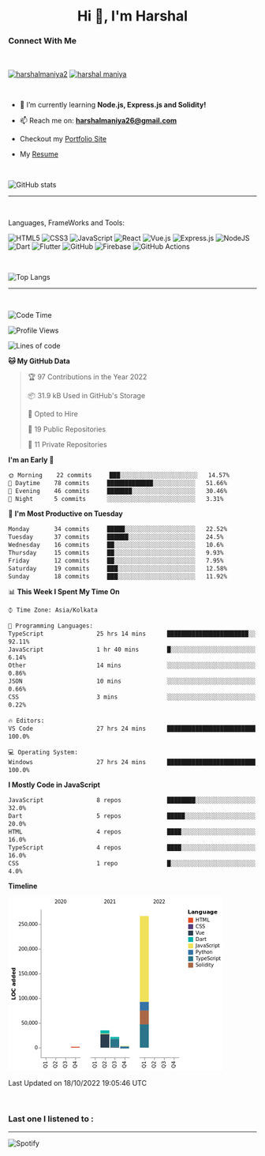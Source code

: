 <h1 align="center">Hi 👋, I'm Harshal</h1>

### Connect With Me

<br/>

 <p align="left">
<a href="https://twitter.com/harshalmaniya2" target="blank"><img align="center" src="https://raw.githubusercontent.com/rahuldkjain/github-profile-readme-generator/master/src/images/icons/Social/twitter.svg" alt="harshalmaniya2" height="30" width="40" /></a>
<a href="https://www.linkedin.com/in/harshal-maniya-74459a120/" target="blank"><img align="center" src="https://raw.githubusercontent.com/rahuldkjain/github-profile-readme-generator/master/src/images/icons/Social/linked-in-alt.svg" alt="harshal maniya" height="30" width="40" /></a>
</p>

 <br/>

- 🌱 I’m currently learning **Node.js, Express.js and Solidity!**

- 📫 Reach me on: **harshalmaniya26@gmail.com**

- Checkout my <a href="https://harshalmaniya.netlify.app/" target="blank"> Portfolio Site</a>
- My <a href="https://harshalmaniya.netlify.app/assets/Harshal_CV.f2fb748a.pdf" target="blank"> Resume</a>

  <br/>
![GitHub stats](https://github-readme-stats.vercel.app/api?username=harshal2608&show_icons=true&theme=dark&count_private=true)

---

 <br/>

Languages, FrameWorks and Tools:

<img alt="HTML5" src="https://img.shields.io/badge/html5%20-%23E34F26.svg?&style=for-the-badge&logo=html5&logoColor=white"/> <img alt="CSS3" src="https://img.shields.io/badge/css3%20-%231572B6.svg?&style=for-the-badge&logo=css3&logoColor=white"/> <img alt="JavaScript" src="https://img.shields.io/badge/javascript%20-%23323330.svg?&style=for-the-badge&logo=javascript&logoColor=%23F7DF1E"/> <img alt="React" src="https://img.shields.io/badge/react%20-%2320232a.svg?&style=for-the-badge&logo=react&logoColor=%2361DAFB"/> <img alt="Vue.js" src="https://img.shields.io/badge/vuejs%20-%2335495e.svg?&style=for-the-badge&logo=vue.js&logoColor=%234FC08D"/> <img alt="Express.js" src="https://img.shields.io/badge/express.js%20-%23404d59.svg?&style=for-the-badge"/> <img alt="NodeJS" src="https://img.shields.io/badge/node.js%20-%2343853D.svg?&style=for-the-badge&logo=node.js&logoColor=white"/> <img alt="Dart" src="https://img.shields.io/badge/dart-%230175C2.svg?&style=for-the-badge&logo=dart&logoColor=white"/> <img alt="Flutter" src="https://img.shields.io/badge/Flutter%20-%2302569B.svg?&style=for-the-badge&logo=Flutter&logoColor=white" /> <img alt="GitHub" src="https://img.shields.io/badge/github%20-%23121011.svg?&style=for-the-badge&logo=github&logoColor=white"/> <img alt="Firebase" src="https://img.shields.io/badge/firebase%20-%23039BE5.svg?&style=for-the-badge&logo=firebase"/> <img alt="GitHub Actions" src="https://img.shields.io/badge/github%20actions%20-%232671E5.svg?&style=for-the-badge&logo=github%20actions&logoColor=white"/>

 <br/>

![Top Langs](https://github-readme-stats.vercel.app/api/top-langs/?username=harshal2608)

---

 <br/>

<!--START_SECTION:waka-->
![Code Time](http://img.shields.io/badge/Code%20Time-1%2C310%20hrs%2045%20mins-blue)

![Profile Views](http://img.shields.io/badge/Profile%20Views-4-blue)

![Lines of code](https://img.shields.io/badge/From%20Hello%20World%20I%27ve%20Written-327%20Thousand%20lines%20of%20code-blue)

**🐱 My GitHub Data** 

> 🏆 97 Contributions in the Year 2022
 > 
> 📦 31.9 kB Used in GitHub's Storage 
 > 
> 💼 Opted to Hire
 > 
> 📜 19 Public Repositories 
 > 
> 🔑 11 Private Repositories  
 > 
**I'm an Early 🐤** 

```text
🌞 Morning    22 commits     ███░░░░░░░░░░░░░░░░░░░░░░   14.57% 
🌆 Daytime    78 commits     █████████████░░░░░░░░░░░░   51.66% 
🌃 Evening    46 commits     ███████░░░░░░░░░░░░░░░░░░   30.46% 
🌙 Night      5 commits      ░░░░░░░░░░░░░░░░░░░░░░░░░   3.31%

```
📅 **I'm Most Productive on Tuesday** 

```text
Monday       34 commits     █████░░░░░░░░░░░░░░░░░░░░   22.52% 
Tuesday      37 commits     ██████░░░░░░░░░░░░░░░░░░░   24.5% 
Wednesday    16 commits     ██░░░░░░░░░░░░░░░░░░░░░░░   10.6% 
Thursday     15 commits     ██░░░░░░░░░░░░░░░░░░░░░░░   9.93% 
Friday       12 commits     ██░░░░░░░░░░░░░░░░░░░░░░░   7.95% 
Saturday     19 commits     ███░░░░░░░░░░░░░░░░░░░░░░   12.58% 
Sunday       18 commits     ███░░░░░░░░░░░░░░░░░░░░░░   11.92%

```


📊 **This Week I Spent My Time On** 

```text
⌚︎ Time Zone: Asia/Kolkata

💬 Programming Languages: 
TypeScript               25 hrs 14 mins      ███████████████████████░░   92.11% 
JavaScript               1 hr 40 mins        █░░░░░░░░░░░░░░░░░░░░░░░░   6.14% 
Other                    14 mins             ░░░░░░░░░░░░░░░░░░░░░░░░░   0.86% 
JSON                     10 mins             ░░░░░░░░░░░░░░░░░░░░░░░░░   0.66% 
CSS                      3 mins              ░░░░░░░░░░░░░░░░░░░░░░░░░   0.22%

🔥 Editors: 
VS Code                  27 hrs 24 mins      █████████████████████████   100.0%

💻 Operating System: 
Windows                  27 hrs 24 mins      █████████████████████████   100.0%

```

**I Mostly Code in JavaScript** 

```text
JavaScript               8 repos             ████████░░░░░░░░░░░░░░░░░   32.0% 
Dart                     5 repos             █████░░░░░░░░░░░░░░░░░░░░   20.0% 
HTML                     4 repos             ████░░░░░░░░░░░░░░░░░░░░░   16.0% 
TypeScript               4 repos             ████░░░░░░░░░░░░░░░░░░░░░   16.0% 
CSS                      1 repo              █░░░░░░░░░░░░░░░░░░░░░░░░   4.0%

```


**Timeline**

![Chart not found](https://raw.githubusercontent.com/harshal2608/harshal2608/master/charts/bar_graph.png) 


 Last Updated on 18/10/2022 19:05:46 UTC
<!--END_SECTION:waka-->

 <br/>

### Last one I listened to :

---

![Spotify](https://novatorem-seven-psi.vercel.app/api/spotify)
